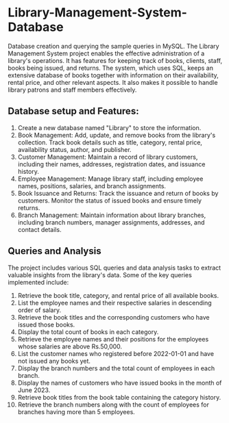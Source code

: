 # Library-Management-System-Database
  Database creation and querying the sample queries in MySQL.
  The Library Management System project enables the effective administration of a library's operations. It has features for keeping track of books, clients, 
  staff, books being issued, and returns. The system, which uses SQL, keeps an extensive database of books together with information on their availability, 
  rental price, and other relevant aspects. It also makes it possible to handle library patrons and staff members effectively.

## Database setup and Features:
   1. Create a new database named "Library" to store the information.
   2. Book Management: Add, update, and remove books from the library's collection. Track book details such as title, category, rental price, availability
      status, author, and publisher. 
   3. Customer Management: Maintain a record of library customers, including their names, addresses, registration dates, and issuance history. 
   4. Employee Management: Manage library staff, including employee names, positions, salaries, and branch assignments. 
   5. Book Issuance and Returns: Track the issuance and return of books by customers. Monitor the status of issued books and ensure timely returns. 
   6. Branch Management: Maintain information about library branches, including branch numbers, manager assignments, addresses, and contact details.


## Queries and Analysis 
The project includes various SQL queries and data analysis tasks to extract valuable insights from the library's data. Some of the key queries implemented include:
  1. Retrieve the book title, category, and rental price of all available books.
  2. List the employee names and their respective salaries in descending order of salary.
  3. Retrieve the book titles and the corresponding customers who have issued those books.
  4. Display the total count of books in each category.
  5. Retrieve the employee names and their positions for the employees whose salaries are above Rs.50,000.
  6. List the customer names who registered before 2022-01-01 and have not issued any books yet.
  7. Display the branch numbers and the total count of employees in each branch.
  8. Display the names of customers who have issued books in the month of June 2023.
  9. Retrieve book titles from the book table containing the category history.
  10. Retrieve the branch numbers along with the count of employees for branches having more than 5 employees.
